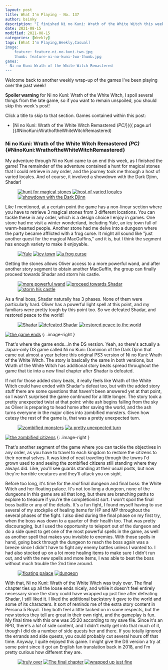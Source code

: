 ```yaml
---
layout: post
title: What I'm Playing - No. 137
author: bsinky
description: "I finished Ni no Kuni: Wrath of the White Witch this week!"
date: 2021-08-15
modified: 2021-08-15
categories: [Weekly]
tags: [What I'm Playing,Weekly,Casual]
image:
    feature: feature-ni-no-kuni-two.jpg
    thumb: feature-ni-no-kuni-two-thumb.jpg
games:
- Ni no Kuni Wrath of the White Witch Remastered
---
```


Welcome back to another weekly wrap-up of the games I've been playing over the
past week!

**Spoiler warning** for Ni no Kuni: Wrath of the White Witch, I spoil several
things from the late game, so if you want to remain unspoiled, you should skip
this week's post!

Click a title to skip to that section. Games contained within this post:

 - [Ni no Kuni: Wrath of the White Witch Remastered *(PC)*]({{ page.url }}#NinoKuni:WrathoftheWhiteWitchRemastered)

<!--more-->

### Ni no Kuni: Wrath of the White Witch Remastered *(PC)*    {#NinoKuni:WrathoftheWhiteWitchRemastered}

My adventure through Ni no Kuni came to an end this week, as I finished the
game! The remainder of the adventure contained a hunt for magical stones that I
could retrieve in any order, and the journey took me through a host of varied
locales. And of course, it involved a showdown with the Dark Djinn, Shadar!

<figure class="third">
    <a href="https://i.imgur.com/Tywrdc4.jpg"><img src="https://i.imgur.com/Tywrdc4m.jpg" alt="hunt for magical stones"/></a>
    <a href="https://i.imgur.com/bzGAC3F.jpg"><img src="https://i.imgur.com/bzGAC3Fm.jpg" alt="host of varied locales"/></a>
    <a href="https://i.imgur.com/Q2bJGd7.jpg"><img src="https://i.imgur.com/Q2bJGd7m.jpg" alt="showdown with the Dark Djinn"/></a>
</figure>

Like I mentioned, at a certain point the game has a non-linear section where you
have to retrieve 3 magical stones from 3 different locations. You can tackle
these in any order, which is a design choice I enjoy in games. One stone had me
visit a winter wonderland, including Yule, an icy town full of warm-hearted
people. Another stone had me delve into a dungeon where the party became
afflicted with a frog curse. It might all sound like "just another quest for the
magical MacGuffins," and it is, but I think the segment has enough variety to
make it enjoyable.

<figure class="third">
    <a href="https://i.imgur.com/4fI2Mqt.jpg"><img src="https://i.imgur.com/4fI2Mqtm.jpg" alt="Yule"/></a>
    <a href="https://i.imgur.com/WAdzSkD.jpg"><img src="https://i.imgur.com/WAdzSkDm.jpg" alt="icy town"/></a>
    <a href="https://i.imgur.com/1Ftf8WS.jpg"><img src="https://i.imgur.com/1Ftf8WSm.jpg" alt="a frog curse"/></a>
</figure>

Getting the stones allows Oliver access to a more powerful wand, and after
another story segment to obtain another MacGuffin, the group can finally proceed
towards Shadar and storm his castle.

<figure class="third">
    <a href="https://i.imgur.com/7ApXCnK.jpg"><img src="https://i.imgur.com/7ApXCnKm.jpg" alt="more powerful wand"/></a>
    <a href="https://i.imgur.com/pFXnrfL.jpg"><img src="https://i.imgur.com/pFXnrfLm.jpg" alt="proceed towards Shadar"/></a>
    <a href="https://i.imgur.com/3wkKv2K.jpg"><img src="https://i.imgur.com/3wkKv2Km.jpg" alt="storm his castle"/></a>
</figure>

As a final boss, Shadar naturally has 3 phases. None of them were particularly
hard. Oliver has a powerful light spell at this point, and my familiars were
pretty tough by this point too. So we defeated Shadar, and restored peace to the
world!

<figure class="third">
    <a href="https://i.imgur.com/bMi0aX1.jpg"><img src="https://i.imgur.com/bMi0aX1m.jpg" alt="Shadar"/></a>
    <a href="https://i.imgur.com/9sQJvuW.jpg"><img src="https://i.imgur.com/9sQJvuWm.jpg" alt="defeated Shadar"/></a>
    <a href="https://i.imgur.com/4TLZgzs.jpg"><img src="https://i.imgur.com/4TLZgzsm.jpg" alt="restored peace to the world"/></a>
</figure>

[![the game ends](https://i.imgur.com/LYP2M9om.jpg)](https://i.imgur.com/LYP2M9o.jpg)
{: .image-right }

That's where the game ends...in the DS version. Yeah, so there's actually a
Japan-only DS game called Ni no Kuni: Dominion of the Dark Djinn that came out
almost a year before this original PS3 version of Ni no Kuni: Wrath of the White
Witch. The story is basically the same in both versions, but Wrath of the White
Witch has additional story beats spread throughout the game that tie into a new
final chapter after Shadar is defeated.

If not for those added story beats, it really feels like Wrath of the White
Witch could have ended with Shadar's defeat too, but with the added story stuff
there are some questions that haven't been answered yet at that point, so I
wasn't surprised the game continued for a little longer. The story took a pretty
unexpected twist at that point: white ash begins falling from the sky as Oliver
is preparing to head home after saving the world, and the ash turns everyone in
the major cities into zombified monsters. Given how cutesy the rest of the game
is, that was a pretty unexpected turn.

<figure class="half">
    <a href="https://i.imgur.com/0z38zjL.jpg"><img src="https://i.imgur.com/0z38zjLm.jpg" alt="zombified monsters"/></a>
    <a href="https://i.imgur.com/8B4cKta.jpg"><img src="https://i.imgur.com/8B4cKtam.jpg" alt="a pretty unexpected turn"/></a>
</figure>

[![the zombified citizens](https://i.imgur.com/frt2DGjm.jpg)](https://i.imgur.com/frt2DGj.jpg)
{: .image-right }

That's another segment of the game where you can tackle the objectives in any
order, as you have to travel to each kingdom to restore the citizens to their
normal selves. It was kind of neat traveling through the towns I'd grown used to
and seeing the zombified citizens still standing where they always did. Like,
you'll see guards standing at their usual posts, but now they're horrible
creatures and they'll attack you on sight.

Before too long, it's time for the *real* final dungeon and final boss: the
White Witch and her floating palace. It's not too long a dungeon, none of the
dungeons in this game are all that long, but there are branching paths to
explore to treasure if you're the completionist sort. I won't spoil the final
boss battle or any of the details. It's a fun fight, I found myself having to
use several of my stockpile of healing items for HP and MP throughout the
several phases of the fight. I also died during the final phase on my first try,
when the boss was down to a quarter of their health too. That was pretty
discouraging, but I used the opportunity to teleport out of the dungeon and do a
side quest to get one of the most powerful spells in the game, as well as
another spell that makes you invisible to enemies. With those spells in hand,
going back through the dungeon to reach the boss again was a breeze since I
didn't have to fight any enemy battles unless I wanted to. I had also stocked up
on a lot more healing items to make sure I didn't run out, and with the new
spells and more items, I was able to beat the boss without much trouble the 2nd
time around.

<figure class="half">
    <a href="https://i.imgur.com/Rx7aFL3.jpg"><img src="https://i.imgur.com/Rx7aFL3m.jpg" alt="floating palace"/></a>
    <a href="https://i.imgur.com/MG1ZqQu.jpg"><img src="https://i.imgur.com/MG1ZqQum.jpg" alt="dungeon"/></a>
</figure>

With that, Ni no Kuni: Wrath of the White Witch was truly over. The final
chapter ties up all the loose ends nicely, and while it doesn't feel entirely
necessary since the story could have wrapped up just fine after defeating
Shadar, I still liked it. I liked the additional backstory it gave to the world
and some of its characters. It sort of reminds me of the extra story content in
Persona 5 Royal. They both feel a little tacked on in some respects, but the new
stories they tell are great in their own right, and the gameplay is fun. My
final time with this one was 35:20 according to my save file. Since it's an RPG,
there's a *lot* of side content, and I didn't really get into that much of it,
though I did do a number of side quests her and there. If you totally ignored
the errands and side quests, you could probably cut several hours off that time.
Anyway, I quite enjoyed this game. I might give the DS version a try at some
point since it got an English fan translation back in 2018, and I'm pretty
curious how different they are.

<figure class="third">
    <a href="https://i.imgur.com/4kvb4Rq.jpg"><img src="https://i.imgur.com/4kvb4Rqm.jpg" alt="truly over"/></a>
    <a href="https://i.imgur.com/zHRWftR.jpg"><img src="https://i.imgur.com/zHRWftRm.jpg" alt="The final chapter"/></a>
    <a href="https://i.imgur.com/7gc7V6L.jpg"><img src="https://i.imgur.com/7gc7V6Lm.jpg" alt="wrapped up just fine"/></a>
</figure>

